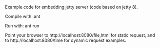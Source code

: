 Example code for embedding jetty server (code based on jetty 8).

Compile with:
    ant

Run with:
    ant run

Point your browser to http://localhost:8080/file,html for static request, and to http://localhost:8080/time for dynamic request examples.
